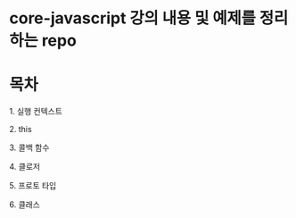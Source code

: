 # core-javascript 강의 내용 및 예제를 정리하는 repo

<h1>목차</h1>

<p>1. 실행 컨텍스트</p>
<p>2. this</p>
<p>3. 콜백 함수</p>
<p>4. 클로저</p>
<p>5. 프로토 타입</p>
<p>6. 클래스</p>
